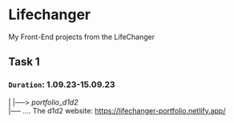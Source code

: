 # Lifechanger
My Front-End projects from the LifeChanger 

## **Task 1**
### `Duration`: 1.09.23-15.09.23
|
|──> _portfolio_d1d2_            
|── ....
 The d1d2 website: https://lifechanger-portfolio.netlify.app/
